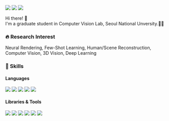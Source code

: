 <p>
  <a href="http://mjmjeong.github.io" target="_blank"><img src="https://img.shields.io/badge/Homepage-DD0B78?style=flat-square&logo=GitHub%20Sponsors&logoColor=white"/></a>
    <a href="https://scholar.google.co.kr/citations?user=oivYtGEAAAAJ&hl=en/" target="_blank"><img src="https://img.shields.io/badge/scholar-4285F4?style=flat-square&logo=Google Scholar&logoColor=white"/></a>
  <a href="mailto:mijeong.kim@snu.ac.kr" target="_blank"><img src="https://img.shields.io/badge/mijeong.kim@snu.ac.kr-EA4335?style=flat-square&logo=Gmail&logoColor=white"/></a>

</p>

<p>
   Hi there! 👋&nbsp;<br/>
  I'm a graduate student in Computer Vision Lab, Seoul National Unversity.👩‍💻<br/>
</p>

### 🔥 Research Interest
Neural Rendering, Few-Shot Learning, Human/Scene Reconstruction,</br>
Computer Vision, 3D Vision, Deep Learning

### 💪 Skills
#### Languages
<p>
  <img src="https://img.shields.io/badge/Python-3776AB?style=flat-square&logo=Python&logoColor=white"/>
  <img src="https://img.shields.io/badge/C-A8B9CC?style=flat-square&logo=C&logoColor=black"/>
  <img src="https://img.shields.io/badge/C++-blue.svg?style=flat&logo=c%2B%2B"/>
  <img src="https://img.shields.io/badge/C Sharp-239120?style=flat-square&logo=Csharp&logoColor=white"/>
  <img src="https://img.shields.io/badge/Java-007396?style=flat-square&logo=Java&logoColor=white"/>
</p> 

#### Libraries & Tools
<p>
  <img src="https://img.shields.io/badge/PyTorch-EE4C2C?style=flat-square&logo=PyTorch&logoColor=white"/>
  <img src="https://img.shields.io/badge/TensorFlow-FF6F00?style=flat-square&logo=TensorFlow&logoColor=white"/>
  <img src="https://img.shields.io/badge/OpenGL-5586A4?style=flat-square&logo=OpenGL&logoColor=white"/>
  <img src="https://img.shields.io/badge/Blender-F5792A?style=flat-square&logo=Blender&logoColor=white"/>
  <img src="https://img.shields.io/badge/Git-F05032?style=flat-square&logo=Git&logoColor=white"/>
  <img src="https://img.shields.io/badge/Docker-2496ED?style=flat-square&logo=Docker&logoColor=white"/>
</p>
<!--
**mjmjeong/mjmjeong** is a ✨ _special_ ✨ repository because its `README.md` (this file) appears on your GitHub profile.

Here are some ideas to get you started:

- 🔭 I’m currently working on ...
- 🌱 I’m currently learning ...
- 👯 I’m looking to collaborate on ...
- 🤔 I’m looking for help with ...
- 💬 Ask me about ...
- 📫 How to reach me: ...
- 😄 Pronouns: ...
- ⚡ Fun fact: ...
-->

